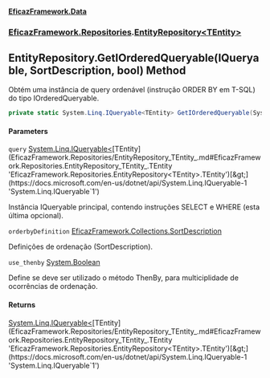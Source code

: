 #### [EficazFramework.Data](EficazFrameworkData.md 'EficazFramework Data')
### [EficazFramework.Repositories](EficazFrameworkData.md#EficazFramework.Repositories 'EficazFramework.Repositories').[EntityRepository&lt;TEntity&gt;](EficazFramework.Repositories/EntityRepository_TEntity_.md 'EficazFramework.Repositories.EntityRepository<TEntity>')

## EntityRepository<TEntity>.GetIOrderedQueryable(IQueryable<TEntity>, SortDescription, bool) Method

Obtém uma instância de query ordenável (instrução ORDER BY em T-SQL) do tipo IOrderedQueryable.

```csharp
private static System.Linq.IQueryable<TEntity> GetIOrderedQueryable(System.Linq.IQueryable<TEntity> query, EficazFramework.Collections.SortDescription orderbyDefinition, bool use_thenby=false);
```
#### Parameters

<a name='EficazFramework.Repositories.EntityRepository_TEntity_.GetIOrderedQueryable(System.Linq.IQueryable_TEntity_,EficazFramework.Collections.SortDescription,bool).query'></a>

`query` [System.Linq.IQueryable&lt;](https://docs.microsoft.com/en-us/dotnet/api/System.Linq.IQueryable-1 'System.Linq.IQueryable`1')[TEntity](EficazFramework.Repositories/EntityRepository_TEntity_.md#EficazFramework.Repositories.EntityRepository_TEntity_.TEntity 'EficazFramework.Repositories.EntityRepository<TEntity>.TEntity')[&gt;](https://docs.microsoft.com/en-us/dotnet/api/System.Linq.IQueryable-1 'System.Linq.IQueryable`1')

Instância IQueryable principal, contendo instruções SELECT e WHERE (esta última opcional).

<a name='EficazFramework.Repositories.EntityRepository_TEntity_.GetIOrderedQueryable(System.Linq.IQueryable_TEntity_,EficazFramework.Collections.SortDescription,bool).orderbyDefinition'></a>

`orderbyDefinition` [EficazFramework.Collections.SortDescription](https://docs.microsoft.com/en-us/dotnet/api/EficazFramework.Collections.SortDescription 'EficazFramework.Collections.SortDescription')

Definições de ordenação (SortDescription).

<a name='EficazFramework.Repositories.EntityRepository_TEntity_.GetIOrderedQueryable(System.Linq.IQueryable_TEntity_,EficazFramework.Collections.SortDescription,bool).use_thenby'></a>

`use_thenby` [System.Boolean](https://docs.microsoft.com/en-us/dotnet/api/System.Boolean 'System.Boolean')

Define se deve ser utilizado o método ThenBy, para multiciplidade de ocorrências de ordenação.

#### Returns
[System.Linq.IQueryable&lt;](https://docs.microsoft.com/en-us/dotnet/api/System.Linq.IQueryable-1 'System.Linq.IQueryable`1')[TEntity](EficazFramework.Repositories/EntityRepository_TEntity_.md#EficazFramework.Repositories.EntityRepository_TEntity_.TEntity 'EficazFramework.Repositories.EntityRepository<TEntity>.TEntity')[&gt;](https://docs.microsoft.com/en-us/dotnet/api/System.Linq.IQueryable-1 'System.Linq.IQueryable`1')